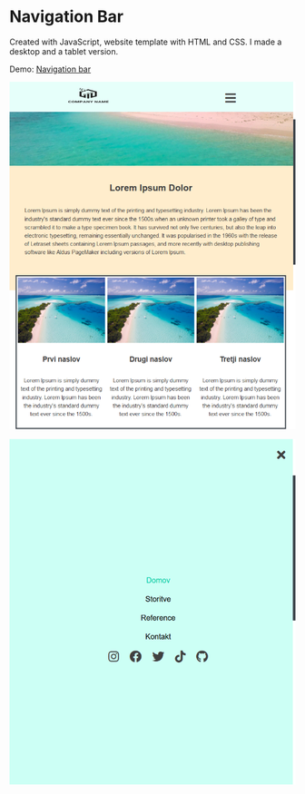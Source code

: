 # Navigation Bar

Created with JavaScript, website template with HTML and CSS. I made a desktop and a tablet version.

Demo: <a href="https://veronikagregorec.github.io/navigation-bar/">Navigation bar</a>

![](screenshots/open.png)

![](screenshots/close.png)
